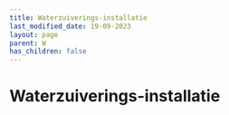 ```yaml
---
title: Waterzuiverings-installatie
last_modified_date: 19-09-2023
layout: page
parent: W
has_children: false
---
```


Waterzuiverings-installatie
===========================


